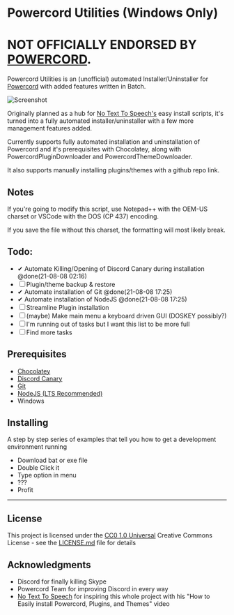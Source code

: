 # Powercord Utilities (Windows Only)

# NOT OFFICIALLY ENDORSED BY [POWERCORD](https://powercord.dev/).

Powercord Utilities is an (unofficial) automated Installer/Uninstaller for [Powercord](https://powercord.dev/) with added features written in Batch.

![Screenshot](https://i.imgur.com/HHgDXnG.png)

Originally planned as a hub for [No Text To Speech's](https://www.youtube.com/c/NoTextToSpeech/) easy install scripts, it's turned into a fully automated installer/uninstaller with a few more management features added.

Currently supports fully automated installation and uninstallation of Powercord and it's prerequisites with Chocolatey, along with PowercordPluginDownloader and PowercordThemeDownloader.

It also supports manually installing plugins/themes with a github repo link.

## Notes
If you're going to modify this script, use Notepad++ with the OEM-US charset or VSCode with the DOS (CP 437) encoding. 

If you save the file without this charset, the formatting will most likely break.

## Todo:
  - ✔ Automate Killing/Opening of Discord Canary during installation @done(21-08-08 02:16)
  - ☐ Plugin/theme backup & restore
  - ✔ Automate installation of Git @done(21-08-08 17:25)
  - ✔ Automate installation of NodeJS @done(21-08-08 17:25)
  - ☐ Streamline Plugin installation
  - ☐ (maybe) Make main menu a keyboard driven GUI (DOSKEY possibly?)
  - ☐ I'm running out of tasks but I want this list to be more full
  - ☐ Find more tasks

## Prerequisites

- [Chocolatey](https://community.chocolatey.org/)
- [Discord Canary](https://discord.com/api/download/canary?platform=win)
- [Git](https://git-scm.com/downloads)
- [NodeJS (LTS Recommended)](https://nodejs.org)
- Windows

## Installing

A step by step series of examples that tell you how to get a development
environment running

- Download bat or exe file
- Double Click it
- Type option in menu
- ???
- Profit

---

## License

This project is licensed under the [CC0 1.0 Universal](LICENSE.md)
Creative Commons License - see the [LICENSE.md](LICENSE.md) file for
details

## Acknowledgments

  - Discord for finally killing Skype
  - Powercord Team for improving Discord in every way
  - [No Text To Speech](https://www.youtube.com/c/NoTextToSpeech/) for inspiring this whole project with his "How to Easily install Powercord, Plugins, and Themes" video

